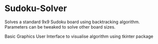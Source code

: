# Sudoku-Solver

Solves a standard 9x9 Sudoku board using backtracking algorithm. Parameters can be tweaked to solve other board sizes.

Basic Graphics User Interface to visualise algorithm using tkinter package
